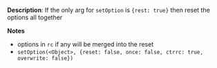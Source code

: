 __Description__: If the only arg for `setOption` is `{rest: true}` then reset the options all together

__Notes__

+ options in `rc` if any will be merged into the reset
+ `setOption(<Object>, {reset: false, once: false, ctrrc: true, overwrite: false})`